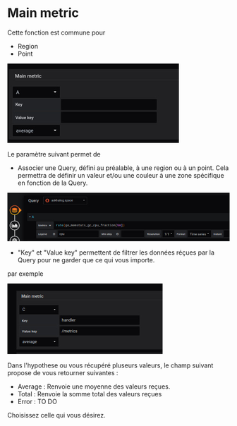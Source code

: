 

# Main metric

Cette fonction est commune pour 

- Region
- Point


![main metric](../../screenshots/editor/coordinates/main-metric/main-metric.jpg)


Le paramètre suivant permet de 

- Associer une Query, défini au préalable, à une region ou à un point. Cela permettra de définir un valeur et/ou une couleur à une zone spécifique en fonction de la Query.

![main metric](../../screenshots/editor/coordinates/main-metric/main-metric-query-a.jpg)


- "Key" et "Value key" permettent de filtrer les données réçues par la Query pour ne garder que ce qui vous importe.

par exemple 

![main metric](../../screenshots/editor/coordinates/main-metric/main-metric-query-c.jpg)


Dans l'hypothese ou vous récupéré pluseurs valeurs, le champ suivant propose de vous retourner suivantes : 

- Average : Renvoie une moyenne des valeurs reçues.
- Total : Renvoie la somme total des valeurs reçues
- Error : TO DO

Choisissez celle qui vous désirez.





